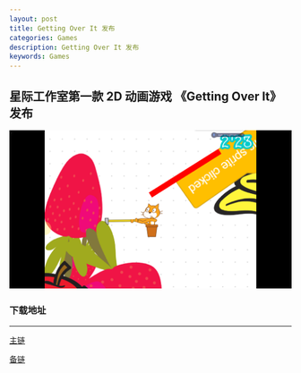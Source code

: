 ```yaml
---
layout: post
title: Getting Over It 发布
categories: Games
description: Getting Over It 发布
keywords: Games
---
```


## 星际工作室第一款 2D 动画游戏 《Getting Over It》 发布

![icon](https://raw.githubusercontent.com/Galaxy-Studio-Team/sources/master/Getting-Over-It/image-20200517083537434.png)

### 下载地址

---

[主链](https://galaxy-studio.coding.net/p/source/d/source/git/lfs/master/Getting-Over-It/Getting-Over-It.exe)

[备链](https://media.githubusercontent.com/media/Galaxy-Studio-Team/sources/master/Getting-Over-It/Getting-Over-It.exe)